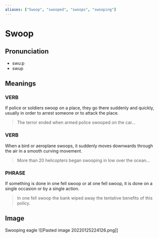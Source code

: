 ```yaml
---
aliases: ["Swoop", "swooped", "swoops", "swooping"]
---
```


# Swoop

## Pronunciation

- swu:p
- swup

## Meanings

### VERB

If police or soldiers swoop on a place, they go there suddenly and quickly, usually in order to arrest someone or to attack the place.  

> The terror ended when armed police swooped on the car...

### VERB

When a bird or aeroplane swoops, it suddenly moves downwards through the air in a smooth curving movement.  

> More than 20 helicopters began swooping in low over the ocean...

### PHRASE

If something is done in one fell swoop or at one fell swoop, it is done on a single occasion or by a single action.  

> In one fell swoop the bank wiped away the tentative benefits of this policy.



## Image

Swooping eagle
![[Pasted image 20220125224126.png]]


